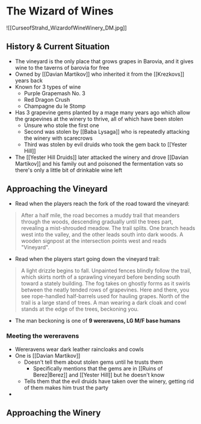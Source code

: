 # The Wizard of Wines
![[CurseofStrahd_WizardofWineWinery_DM.jpg]]

## History & Current Situation
* The vineyard is the only place that grows grapes in Barovia, and it gives wine to the taverns of barovia for free
* Owned by [[Davian Martikov]] who inherited it from the [[Krezkovs]] years back
* Known for 3 types of wine
  * Purple Grapemash No. 3
  * Red Dragon Crush
  * Champagne du le Stomp
* Has 3 grapevine gems planted by a mage many years ago which allow the grapevines at the winery to thrive, all of which have been stolen
  * Unsure who stole the first one
  * Second was stolen by [[Baba Lysaga]] who is repeatedly attacking the winery with scarecrows
  * Third was stolen by evil druids who took the gem back to [[Yester Hill]]
* The [[Yester Hill Druids]] later attacked the winery and drove [[Davian Martikov]] and his family out and poisoned the fermentation vats so there's only a little bit of drinkable wine left

## Approaching the Vineyard

* Read when the players reach the fork of the road toward the vineyard:
> After a half mile, the road becomes a muddy trail that meanders through the woods, descending gradually until the trees part, revealing a mist-shrouded meadow. The trail splits. One branch heads west into the valley, and the other leads south into dark woods. A wooden signpost at the intersection points west and reads "Vineyard".

* Read when the players start going down the vineyard trail:
> A light drizzle begins to fall. Unpainted fences blindly follow the trail, which skirts north of a sprawling vineyard before bending south toward a stately building. The fog takes on ghostly forms as it swirls between the neatly tended rows of grapevines. Here and there, you see rope-handled half-barrels used for hauling grapes. North of the trail is a large stand of trees. A man wearing a dark cloak and cowl stands at the edge of the trees, beckoning you.

* The man beckoning is one of **9 wereravens, LG M/F base humans**

### Meeting the wereravens
* Wereravens wear dark leather raincloaks and cowls
* One is [[Davian Martikov]]
  * Doesn't tell them about stolen gems until he trusts them
    * Specifically mentions that the gems are in [[Ruins of Berez|Berez]] and [[Yester Hill]] but he doesn't know 
  * Tells them that the evil druids have taken over the winery, getting rid of them makes him trust the party
* 

## Approaching the Winery